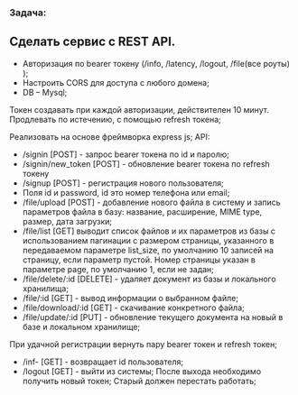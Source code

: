 ### Задача:
## Сделать сервис с REST API.
- Авторизация по bearer токену (/info, /latency, /logout, /file(все роуты) );
- Настроить CORS для доступа с любого домена;
- DB – Mysql;

 Токен создавать при каждой авторизации, действителен 10 минут. Продлевать по
истечению, с помощью refresh токена;

 Реализовать на основе фреймворка express js;
 API:
- /signin [POST] - запрос bearer токена по id и паролю;
- /signin/new_token [POST] - обновление bearer токена по refresh токену
- /signup [POST] - регистрация нового пользователя;
- Поля id и password, id это номер телефона или email;
- /file/upload [POST] - добавление нового файла в систему и запись
параметров файла в базу: название, расширение, MIME type, размер, дата
загрузки;
- /file/list [GET] выводит список файлов и их параметров из базы с
использованием пагинации с размером страницы, указанного в
передаваемом параметре list_size, по умолчанию 10 записей на страницу,
если параметр пустой. Номер страницы указан в параметре page, по
умолчанию 1, если не задан;
- /file/delete/:id [DELETE] - удаляет документ из базы и локального
хранилища;
- /file/:id [GET] - вывод информации о выбранном файле;
- /file/download/:id [GET] - скачивание конкретного файла;
- /file/update/:id [PUT] - обновление текущего документа на новый в базе и
локальном хранилище;

 При удачной регистрации вернуть пару bearer токен и refresh токен;
- /inf- [GET] - возвращает id пользователя;
- /logout [GET] - выйти из системы;
 После выхода необходимо получить новый токен;
 Старый должен перестать работать;
